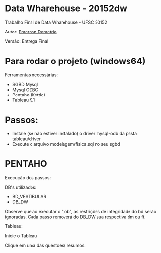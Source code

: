 # Data Wharehouse - 20152dw

Trabalho Final de Data Wharehouse - UFSC 20152

Autor: [Emerson Demetrio](https://github.com/emersondemetrio)

Versão: Entrega Final


# Para rodar o projeto (windows64)

Ferramentas necessárias:

- SGBD Mysql
- Mysql ODBC
- Pentaho (Kettle)
- Tableau 9.1

# Passos:

- Instale (se não estiver instalado) o driver mysql-odb da pasta tableau/driver
- Execute o arquivo modelagem/fisica.sql no seu sgbd

# PENTAHO

Execução dos passos:

DB's utilizados: 
- BD_VESTIBULAR
- DB_DW

Observe que ao executar o "job", as restrições de integridade do bd serão ignoradas. 
Cada passo removerá do DB_DW sua respectiva dm ou ft.

Tableau: 

Inicie o Tableau

Clique em uma das questoes/ resumos.
